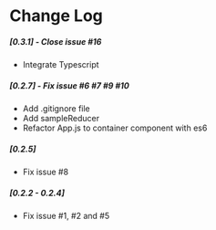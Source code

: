 # Change Log

##### [0.3.1] - Close issue #16
 - Integrate Typescript
##### [0.2.7] - Fix issue #6 #7 #9 #10
- Add .gitignore file
- Add sampleReducer
- Refactor App.js to container component with es6
##### [0.2.5] 
- Fix issue #8
##### [0.2.2 - 0.2.4] 
- Fix issue #1, #2 and #5